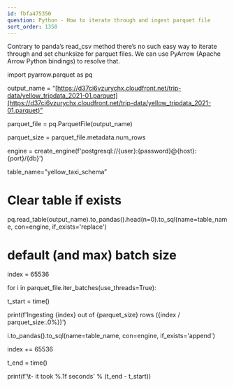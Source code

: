 ```yaml
---
id: fbfa475350
question: Python - How to iterate through and ingest parquet file
sort_order: 1350
---
```


Contrary to panda’s read_csv method there’s no such easy way to iterate through and set chunksize for parquet files. We can use PyArrow (Apache Arrow Python bindings) to resolve that.

import pyarrow.parquet as pq

output_name = “[https://d37ci6vzurychx.cloudfront.net/trip-data/yellow_tripdata_2021-01.parquet](https://d37ci6vzurychx.cloudfront.net/trip-data/yellow_tripdata_2021-01.parquet)”

parquet_file = pq.ParquetFile(output_name)

parquet_size = parquet_file.metadata.num_rows

engine = create_engine(f'postgresql://{user}:{password}@{host}:{port}/{db}')

table_name=”yellow_taxi_schema”

# Clear table if exists

pq.read_table(output_name).to_pandas().head(n=0).to_sql(name=table_name, con=engine, if_exists='replace')

# default (and max) batch size

index = 65536

for i in parquet_file.iter_batches(use_threads=True):

t_start = time()

print(f'Ingesting {index} out of {parquet_size} rows ({index / parquet_size:.0%})')

i.to_pandas().to_sql(name=table_name, con=engine, if_exists='append')

index += 65536

t_end = time()

print(f'\t- it took %.1f seconds' % (t_end - t_start))

